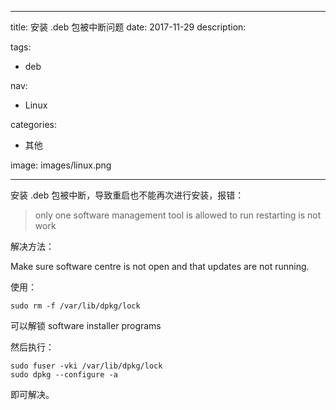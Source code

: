 ----
title: 安装 .deb 包被中断问题
date: 2017-11-29
description: 

tags:
- deb

nav:
- Linux

categories:
- 其他

image: images/linux.png

----
安装 .deb 包被中断，导致重启也不能再次进行安装，报错：

> only one software management tool is allowed to run restarting is not work

解决方法：

Make sure software centre is not open and that updates are not running.

使用：
```
sudo rm -f /var/lib/dpkg/lock 
```
可以解锁 software installer programs

然后执行：
```
sudo fuser -vki /var/lib/dpkg/lock
sudo dpkg --configure -a
```
即可解决。